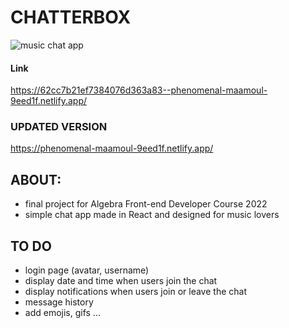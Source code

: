 # CHATTERBOX

![music chat app](https://user-images.githubusercontent.com/93093819/185412031-a2b2e939-ab15-4791-b310-68ffeb932708.png)


#### Link

https://62cc7b21ef7384076d363a83--phenomenal-maamoul-9eed1f.netlify.app/

### UPDATED VERSION 
https://phenomenal-maamoul-9eed1f.netlify.app/



## ABOUT:
- final project for Algebra Front-end Developer Course 2022
- simple chat app made in React and designed for music lovers

## TO DO
- login page (avatar, username)
- display date and time when users join the chat
- display notifications when users join or leave the chat
- message history
- add emojis, gifs
...

